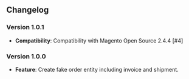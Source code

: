 ## Changelog

### Version 1.0.1
- **Compatibility**: Compatibility with Magento Open Source 2.4.4 [#4]

### Version 1.0.0
- **Feature**: Create fake order entity including invoice and shipment.
